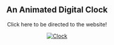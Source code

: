 <div align="center">

## An Animated Digital Clock

Click here to be directed to the website!

[![Clock](https://img.shields.io/badge/Website-%23000000.svg?style=for-the-badge&logo=firefox&logoColor=FF7139)](https://dorukaysor.github.com/Animated-Clock/core/)

</div>
